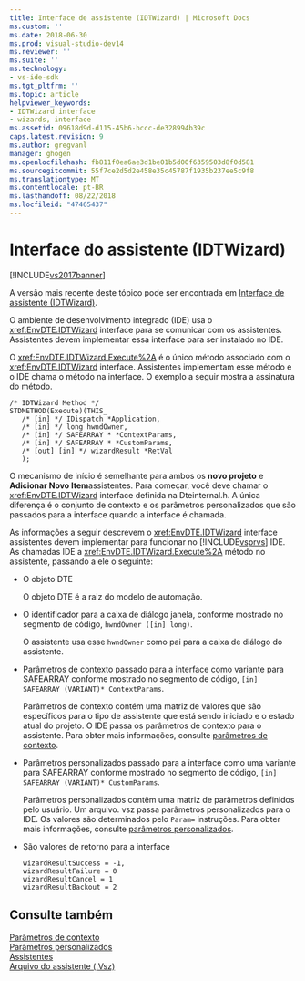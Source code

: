 ```yaml
---
title: Interface de assistente (IDTWizard) | Microsoft Docs
ms.custom: ''
ms.date: 2018-06-30
ms.prod: visual-studio-dev14
ms.reviewer: ''
ms.suite: ''
ms.technology:
- vs-ide-sdk
ms.tgt_pltfrm: ''
ms.topic: article
helpviewer_keywords:
- IDTWizard interface
- wizards, interface
ms.assetid: 09618d9d-d115-45b6-bccc-de328994b39c
caps.latest.revision: 9
ms.author: gregvanl
manager: ghogen
ms.openlocfilehash: fb811f0ea6ae3d1be01b5d00f6359503d8f0d581
ms.sourcegitcommit: 55f7ce2d5d2e458e35c45787f1935b237ee5c9f8
ms.translationtype: MT
ms.contentlocale: pt-BR
ms.lasthandoff: 08/22/2018
ms.locfileid: "47465437"
---
```

# <a name="wizard-interface-idtwizard"></a>Interface do assistente (IDTWizard)
[!INCLUDE[vs2017banner](../../includes/vs2017banner.md)]

A versão mais recente deste tópico pode ser encontrada em [Interface de assistente (IDTWizard)](https://docs.microsoft.com/visualstudio/extensibility/internals/wizard-interface-idtwizard).  
  
O ambiente de desenvolvimento integrado (IDE) usa o <xref:EnvDTE.IDTWizard> interface para se comunicar com os assistentes. Assistentes devem implementar essa interface para ser instalado no IDE.  
  
 O <xref:EnvDTE.IDTWizard.Execute%2A> é o único método associado com o <xref:EnvDTE.IDTWizard> interface. Assistentes implementam esse método e o IDE chama o método na interface. O exemplo a seguir mostra a assinatura do método.  
  
```  
/* IDTWizard Method */  
STDMETHOD(Execute)(THIS_  
   /* [in] */ IDispatch *Application,  
   /* [in] */ long hwndOwner,  
   /* [in] */ SAFEARRAY * *ContextParams,  
   /* [in] */ SAFEARRAY * *CustomParams,  
   /* [out] [in] */ wizardResult *RetVal  
   );  
```  
  
 O mecanismo de início é semelhante para ambos os **novo projeto** e **Adicionar Novo Item**assistentes. Para começar, você deve chamar o <xref:EnvDTE.IDTWizard> interface definida na Dteinternal.h. A única diferença é o conjunto de contexto e os parâmetros personalizados que são passados para a interface quando a interface é chamada.  
  
 As informações a seguir descrevem o <xref:EnvDTE.IDTWizard> interface assistentes devem implementar para funcionar no [!INCLUDE[vsprvs](../../includes/vsprvs-md.md)] IDE. As chamadas IDE a <xref:EnvDTE.IDTWizard.Execute%2A> método no assistente, passando a ele o seguinte:  
  
-   O objeto DTE  
  
     O objeto DTE é a raiz do modelo de automação.  
  
-   O identificador para a caixa de diálogo janela, conforme mostrado no segmento de código, `hwndOwner ([in] long)`.  
  
     O assistente usa esse `hwndOwner` como pai para a caixa de diálogo do assistente.  
  
-   Parâmetros de contexto passado para a interface como variante para SAFEARRAY conforme mostrado no segmento de código, `[in] SAFEARRAY (VARIANT)* ContextParams`.  
  
     Parâmetros de contexto contém uma matriz de valores que são específicos para o tipo de assistente que está sendo iniciado e o estado atual do projeto. O IDE passa os parâmetros de contexto para o assistente. Para obter mais informações, consulte [parâmetros de contexto](../../extensibility/internals/context-parameters.md).  
  
-   Parâmetros personalizados passado para a interface como uma variante para SAFEARRAY conforme mostrado no segmento de código, `[in] SAFEARRAY (VARIANT)* CustomParams`.  
  
     Parâmetros personalizados contêm uma matriz de parâmetros definidos pelo usuário. Um arquivo. vsz passa parâmetros personalizados para o IDE. Os valores são determinados pelo `Param=` instruções. Para obter mais informações, consulte [parâmetros personalizados](../../extensibility/internals/custom-parameters.md).  
  
-   São valores de retorno para a interface  
  
    ```  
    wizardResultSuccess = -1,  
    wizardResultFailure = 0  
    wizardResultCancel = 1  
    wizardResultBackout = 2  
    ```  
  
## <a name="see-also"></a>Consulte também  
 [Parâmetros de contexto](../../extensibility/internals/context-parameters.md)   
 [Parâmetros personalizados](../../extensibility/internals/custom-parameters.md)   
 [Assistentes](../../extensibility/internals/wizards.md)   
 [Arquivo do assistente (.Vsz)](../../extensibility/internals/wizard-dot-vsz-file.md)

